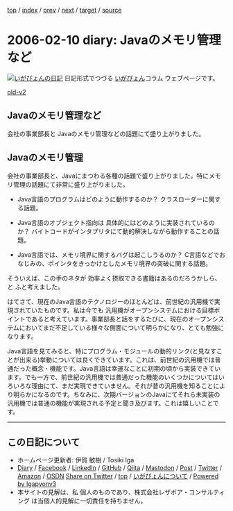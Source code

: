 [top](../index.html) 
 / [index](index.html) 
 / [prev](ig060209.html) 
 / [next](ig060211.html) 
 / [target](https://www.igapyon.jp/igapyon/diary/2006/ig060210.html) 
 / [source](https://github.com/igapyon/diary/blob/master/2006/ig060210.src.md) 

2006-02-10 diary: Javaのメモリ管理など
=====================================================================================================
[![いがぴょんの日記](https://www.igapyon.jp/igapyon/diary/images/iga202308_128.jpg "いがぴょん")](https://www.igapyon.jp/igapyon/diary/memo/memoigapyon.html) 日記形式でつづる [いがぴょん](https://www.igapyon.jp/igapyon/diary/memo/memoigapyon.html)コラム ウェブページです。

[old-v2](ig060210-orig.html)

## Javaのメモリ管理など

会社の事業部長と Javaのメモリ管理などの話題にて盛り上がりました。


## Javaのメモリ管理

会社の事業部長と、Javaにまつわる各種の話題で盛り上がりました。特にメモリ管理の話題にて非常に盛り上がりました。

* Java言語のプログラムはどのように動作するのか？
  クラスローダーに関する話題。
  
* Java言語のオブジェクト指向は 具体的にはどのように実装されているのか？
  バイトコードがインタプリタにて動的解決しながら動作することの話題。
  
* Java言語では、メモリ境界に関するバグは起こしうるのか？
  C言語などでおなじみの、ポインタをきっかけとしたメモリ境界の突破に関する話題。

そういえば、この手のネタが 効率よく摂取できる書籍はあるのだろうかしら、と ふと考えました。

はてさて、現在のJava言語のテクノロジーのほとんどは、前世紀の汎用機で実現されていたものです。私は今でも 汎用機がオープンシステムにおける目標ポイントであると考えています。事業部長と話をするたびに、現在のオープンシステムにおいてまだ不足している様々な側面について明らかになり、とても勉強になります。

Java言語を見てみると、特にプログラム・モジュールの動的リンク(と見なすことが出来る)挙動については良くできています。これは、前世紀の汎用機では普通だった概念・機能です。Java言語は幸運なことに初期の頃から実装できています。でも一方で、前世紀の汎用機では普通だった機能のいくつかについてはいろいろな理由にて、まだ実現できていません。それが昔の汎用機を知ることにより明らかになるのです。ちなみに、次期バージョンのJavaにてそれら未実装の汎用機では普通の機能が実現される予定と聞き及びます。これは嬉しいことです。


----------------------------------------------------------------------------------------------------

## この日記について

* ホームページ更新者: 伊賀 敏樹 / Tosiki Iga
* [Diary](https://www.igapyon.jp/igapyon/diary/) / [Facebook](https://www.facebook.com/igapyon) / [LinkedIn](https://www.linkedin.com/in/toshikiiga) / [GitHub](https://github.com/igapyon) / [Qiita](https://qiita.com/igapyon) / [Mastodon](https://social.vivaldi.net/@igapyon) / [Post](https://post.news/igapyon) / [Twitter](https://twitter.com/ToshikiIga) / [Amazon](https://www.amazon.co.jp/%E4%BC%8A%E8%B3%80-%E6%95%8F%E6%A8%B9/e/B004LTQWCQ) / [OSDN](https://ja.osdn.net/users/iga/)
[Share on Twitter](https://twitter.com/intent/tweet?hashtags=igapyon%2Cdiary%2C%E3%81%84%E3%81%8C%E3%81%B4%E3%82%87%E3%82%93&text=Java%E3%81%AE%E3%83%A1%E3%83%A2%E3%83%AA%E7%AE%A1%E7%90%86%E3%81%AA%E3%81%A9&url=https%3A%2F%2Fwww.igapyon.jp%2Figapyon%2Fdiary%2F2006%2Fig060210.html) / [top](../index.html) / [いがぴょんについて](https://www.igapyon.jp/igapyon/diary/memo/memoigapyon.html) / [Powered by Igapyonv3](https://github.com/igapyon/igapyonv3)
* 本サイトの見解は、私 個人のものであり、株式会社レザボア・コンサルティング は当個人的見解に一切責任を持ちません。 
